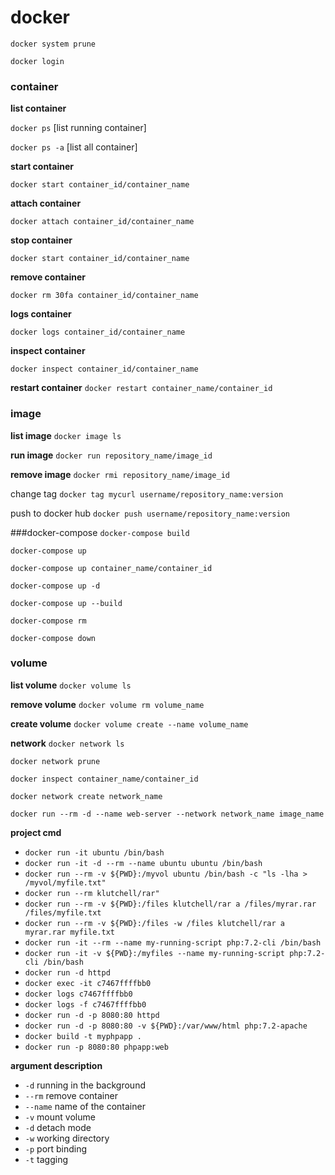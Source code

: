 # docker
`docker system prune`

`docker login`

### container
**list container**

`docker ps` [list running container]

`docker ps -a` [list all container]

**start container**

`docker start container_id/container_name`

**attach container**

`docker attach container_id/container_name`

**stop container**

`docker start container_id/container_name`


**remove container**

`docker rm 30fa container_id/container_name`


**logs container**

`docker logs container_id/container_name`


**inspect container**

`docker inspect container_id/container_name`


**restart container**
`docker restart container_name/container_id`



### image

**list image**
`docker image ls`

**run image**
`docker run repository_name/image_id`

**remove image**
`docker rmi repository_name/image_id`

change tag
`docker tag mycurl username/repository_name:version`

push to docker hub
`docker push username/repository_name:version`


###docker-compose
`docker-compose build`

`docker-compose up`

`docker-compose up container_name/container_id`

`docker-compose up -d`

`docker-compose up --build`

`docker-compose rm`

`docker-compose down`



### volume

**list volume**
`docker volume ls`

**remove volume**
`docker volume rm volume_name`

**create volume**
`docker volume create --name volume_name`



**network**
`docker network ls`

`docker network prune`

`docker inspect container_name/container_id`

`docker network create network_name`

`docker run --rm -d --name web-server --network network_name image_name`




**project cmd**
* `docker run -it ubuntu /bin/bash`
* `docker run -it -d --rm --name ubuntu ubuntu /bin/bash`
* `docker run --rm -v ${PWD}:/myvol ubuntu /bin/bash -c "ls -lha > /myvol/myfile.txt"`
* `docker run --rm klutchell/rar"`
* `docker run --rm -v ${PWD}:/files klutchell/rar a /files/myrar.rar /files/myfile.txt`
* `docker run --rm -v ${PWD}:/files -w /files klutchell/rar a myrar.rar myfile.txt`
* `docker run -it --rm --name my-running-script php:7.2-cli /bin/bash`
* `docker run -it -v ${PWD}:/myfiles --name my-running-script php:7.2-cli /bin/bash`
* `docker run -d httpd`
* `docker exec -it c7467ffffbb0`
* `docker logs c7467ffffbb0`
* `docker logs -f c7467ffffbb0`
* `docker run -d -p 8080:80 httpd`
* `docker run -d -p 8080:80 -v ${PWD}:/var/www/html php:7.2-apache`
* `docker build -t myphpapp .`
* `docker run -p 8080:80 phpapp:web`


**argument description**
* `-d` running in the background
* `--rm` remove container
* `--name` name of the container
* `-v`  mount volume
* `-d`  detach mode
* `-w`  working directory
* `-p`  port binding
* `-t`  tagging
